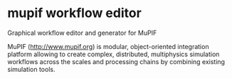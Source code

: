 # mupif workflow editor
Graphical workflow editor and generator for MuPIF

MuPIF (http://www.mupif.org) is modular, object-oriented integration platform allowing to create complex, distributed, multiphysics simulation workflows across the scales and processing chains by combining existing simulation tools.

